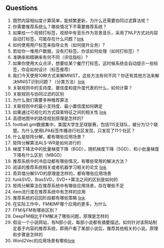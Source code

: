 ## Questions

1. 既然内容相似度计算简单，能频繁更新，为什么还需要协同过滤算法呢？
2. 你需要推荐系统么？哪些情况下不需要推荐系统？
3. 如果给一个视频打标签，视频中有音乐作为背景音乐，采用了NLP方式对内容自动打标签，可能存在什么问题？[link](01.md)
4. 如何使用用户标签来指导业务（如何提升业务）?
5. 若给你一堆用户数据，没有打标签。你该如何处理（如何打标签）?
6. 准确率和精确率有何不同（评估指标）?
7. 如果你使用大众点评，想要给某个餐厅打标签。这时候系统会自动提示一些标签，你会如何设计（标签推荐）
8. 我们今天使用10种方式来解MNIST，这些方法有何不同？你还有其他方法来解决MNIST识别问题？（分类方法）[link](02.md)
9. 关联规则中的支持度、置信度和提升度代表的什么，如何计算？
10. 关联规则与协同过滤的区别
11. 为什么我们需要多种推荐算法
12. 关联规则中的最小支持度、最小置信度如何确定
13. 如果通过可视化的方式探索特征之间的相关性 [link](03.md)
14. 高德地图中的路径规划原理是怎样的?
15. football.gml数据集中，美国大学生足球联赛，包括115支球队，被分为12个联盟。为什么使用LPA标签传播进行社区发现，只发现了11个社区？
16. 什么是矩阵分解，都有哪些应用场景？
17. 矩阵分解算法ALS-WR是如何进行的
18. 梯度下降法中的批量梯度下降（BGD），随机梯度下降（SGD）、和小批量梯度下降有什么区别（MBGD）
19.  推荐系统中的冷启动都有哪些情况，有哪些常用的解决方法？
20. 阅读的推荐系统相关或者机器学习相关的论文 [link](05.md)
21. 奇异值分解SVD的原理是怎样的，都有哪些应用场景
22. funkSVD，BiasSVD，SVD++算法之间的区别是如何的
23. 矩阵分解算法在推荐系统中有哪些应用场景，存在哪些不足
24. item流行度在推荐系统中有怎样的应用
25. 推荐系统的召回阶段都有哪些策略 [link](06.md)
26. 在实际工作中，FM和MF哪个应用的更多，为什么
27. FFM与FM有哪些区别？
28. DeepFM相比于FM解决了哪些问题，原理是怎样的
29. 假设一个小说网站，有N部小说，每部小说都有摘要描述。如何针对该网站制定基于内容的推荐系统，即用户看了某部小说后，推荐其他相关的小说。原理和步骤是怎样的
30. Word2Vec的应用场景有哪些[link](07.md)

